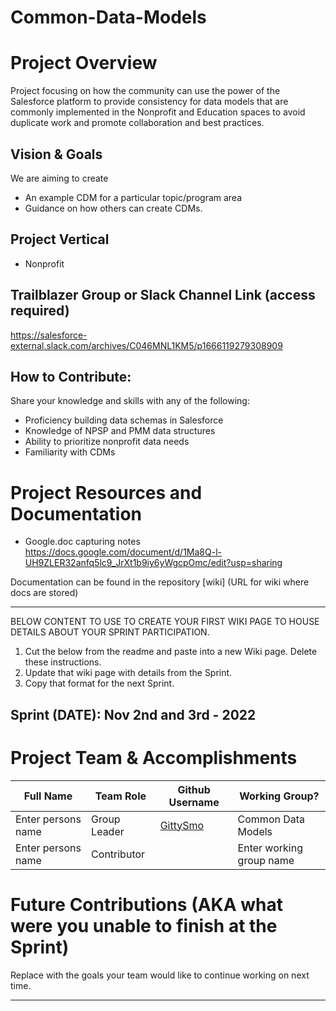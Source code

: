 # Common-Data-Models

# Project Overview
Project focusing on how the community can use the power of the Salesforce platform to provide consistency for data models that are commonly implemented in the Nonprofit and Education spaces to avoid duplicate work and promote collaboration and best practices.

## Vision & Goals
We are aiming to create 
* An example CDM for a particular topic/program area 
* Guidance on how others can create CDMs.


## Project Vertical
* Nonprofit

## Trailblazer Group or Slack Channel Link (access required)
https://salesforce-external.slack.com/archives/C046MNL1KM5/p1666119279308909

## How to Contribute:
Share your knowledge and skills with any of the following: 
* Proficiency building data schemas in Salesforce
* Knowledge of NPSP and PMM data structures
* Ability to prioritize nonprofit data needs
* Familiarity with CDMs
 

# Project Resources and Documentation
* Google.doc capturing notes 
https://docs.google.com/document/d/1Ma8Q-l-UH9ZLER32anfq5lc9_JrXt1b9iy6yWgcpOmc/edit?usp=sharing

Documentation can be found in the repository [wiki] (URL for wiki where docs are stored)



***
BELOW CONTENT TO USE TO CREATE YOUR FIRST WIKI PAGE TO HOUSE DETAILS ABOUT YOUR SPRINT PARTICIPATION. 
1. Cut the below from the readme and paste into a new Wiki page. Delete these instructions.
2. Update that wiki page with details from the Sprint. 
3. Copy that format for the next Sprint.

## Sprint (DATE): Nov 2nd and 3rd - 2022

# Project Team & Accomplishments

Full Name            | Team Role     | Github Username                                    | Working Group? 
------------         | ------------- | -------------                                      |-------------   
Enter persons name   | Group Leader  | [GittySmo](https://github.com/GittySmo)    | Common Data Models
Enter persons name   | Contributor   |                                                    | Enter working group name

# Future Contributions (AKA what were you unable to finish at the Sprint)
Replace with the goals your team would like to continue working on next time.

***


